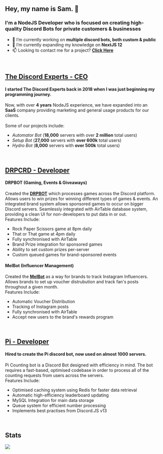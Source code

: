 ## Hey, my name is Sam. 👋

### I'm a NodeJS Developer who is focused on creating high-quality Discord Bots for private customers & businesses
- 🔭 I’m currently working on **multiple discord bots, both custom & public**
- 🌱 I’m currently expanding my knowledge on **NextJS 12**
- 📫 Looking to contact me for a project? [**Click Here**](mailto:info@thediscordexperts.com)

<br />

## [The Discord Experts - CEO](https://www.thediscordexperts.com)
#### I started The Discord Experts back in 2018 when I was just beginning my programming journey. 
Now, with over **4 years** NodeJS experience, we have expanded into an **SaaS** company providing marketing and general usage products for our clients.
<br />
<br />
Some of our projects include:
- *Automator Bot* (**18,000** servers with over **2 million** total users)
- *Setup Bot* (**27,000** servers with **over 600k** total users)
- *Hydro Bot* (**8,000** servers with **over 500k** total users)

<br />

## [DRPCRD - Developer](https://www.drpcrd.com)
#### DRPBOT (Gaming, Events & Giveaways)
Created the **[DRPBOT](https://drpbot.com)** which processes games across the Discord platform. Allows users to win prizes for winning different types of games & events. An integrated brand system allows sponsored games to occur on bigger Discord servers. Seamlessly integrated with AirTable database system, providing a clean UI for non-developers to put data in or out.
<br />
Features Include:
- Rock Paper Scissors game at 8pm daily
- That or That game at 4pm daily
- Fully synchronised with AirTable
- Brand Prize integration for sponsored games
- Ability to set custom prizes per-server
- Custom queued games for brand-sponsored events

#### MelBot (Influencer Management)
Created the **[MelBot](https://www.drpcrd.com/fan-drops)** as a way for brands to track Instagram Influencers. Allows brands to set up voucher distrubution and track fan's posts throughout a given month.
<br />
Features Include:
- Automatic Voucher Distribution
- Tracking of Instagram posts
- Fully synchronised with AirTable
- Accept new users to the brand's rewards program

<br />

## [Pi - Developer](https://top.gg/bot/738549774931984466)
#### Hired to create the Pi discord bot, now used on almost 1000 servers.
Pi Counting bot is a Discord Bot designed with efficiency in mind. 
The bot requires a fast-based, optimised codebase in order to process all of the counting requests from users across the servers.
<br />
Features Include:
- Optimised caching system using Redis for faster data retrieval
- Automatic high-efficiency leaderboard updating 
- MySQL Integration for main data storage
- Queue system for efficient number processing
- Implements best practises from Discord.JS v13

<br />

## Stats
<img src="https://svgur.com/i/YRX.svg">

<!--
**samennis1/samennis1** is a ✨ _special_ ✨ repository because its `README.md` (this file) appears on your GitHub profile.

Here are some ideas to get you started:

- 🔭 I’m currently working on ...
- 🌱 I’m currently learning ...
- 👯 I’m looking to collaborate on ...
- 🤔 I’m looking for help with ...
- 💬 Ask me about ...
- 📫 How to reach me: ...
- 😄 Pronouns: ...
- ⚡ Fun fact: ...
-->
